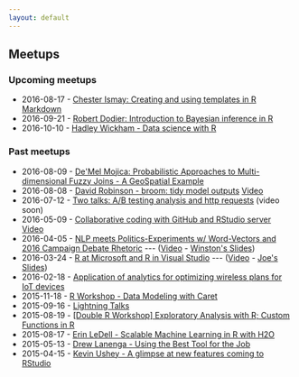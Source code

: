 ```yaml
---
layout: default
---
```


## Meetups

### Upcoming meetups

* 2016-08-17 - [Chester Ismay: Creating and using templates in R Markdown](http://www.meetup.com/portland-r-user-group/events/231100247/)
* 2016-09-21 - [Robert Dodier: Introduction to Bayesian inference in R](http://www.meetup.com/portland-r-user-group/events/233144774/)
* 2016-10-10 - [Hadley Wickham - Data science with R](http://www.meetup.com/portland-r-user-group/events/232680753/)

### Past meetups

* 2016-08-09 - [De'Mel Mojica: Probabilistic Approaches to Multi-dimensional Fuzzy Joins - A GeoSpatial Example](http://www.meetup.com/portland-r-user-group/events/230860024/)
* 2016-08-08 - [David Robinson - broom: tidy model outputs](http://www.meetup.com/portland-r-user-group/events/232708517/) [Video](https://www.youtube.com/watch?v=eotoyMpgbes)
* 2016-07-12 - [Two talks: A/B testing analysis and http requests](http://www.meetup.com/portland-r-user-group/events/230200855/) (video soon)
* 2016-05-09 - [Collaborative coding with GitHub and RStudio server](http://www.meetup.com/portland-r-user-group/events/229099024/) [Video](https://www.youtube.com/watch?v=MHWX0f3TG4I)
* 2016-04-05 - [NLP meets Politics-Experiment­s w/ Word-Vectors and 2016 Campaign Debate Rhetoric](http://www.meetup.com/portland-r-user-group/events/229130207/) --- ([Video](https://www.youtube.com/watch?v=3jUhUoCuWHs) - [Winston's Slides](https://github.com/tactical-Data/SlidesPDXDataScienceApril2016))
* 2016-03-24 - [R at Microsoft and R in Visual Studio](http://www.meetup.com/portland-r-user-group/events/229081827/) --- ([Video](https://www.youtube.com/watch?v=tQlzukyC8VY) - [Joe's Slides](http://files.meetup.com/1685557/R%20at%20Microsoft_Portland_RUG.pptx))
* 2016-02-18 - [Application of analytics for optimizing wireless plans for IoT devices](http://www.meetup.com/portland-r-user-group/events/228542752/)
* 2015-11-18 - [R Workshop - Data Modeling with Caret](http://www.meetup.com/portland-r-user-group/events/226400619/)
* 2015-09-16 - [Lightning Talks](http://www.meetup.com/portland-r-user-group/events/221901470/)
* 2015-08-19 - [[Double R Workshop] Exploratory Analysis with R; Custom Functions in R](http://www.meetup.com/portland-r-user-group/events/224290472/)
* 2015-08-17 - [Erin LeDell - Scalable Machine Learning in R with H2O](http://www.meetup.com/portland-r-user-group/events/224100404/)
* 2015-05-13 - [Drew Lanenga - Using the Best Tool for the Job](http://www.meetup.com/portland-r-user-group/events/222210878/)
* 2015-04-15 - [Kevin Ushey - A glimpse at new features coming to RStudio](http://www.meetup.com/portland-r-user-group/events/221612364/)
